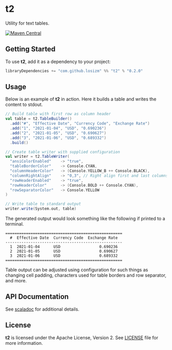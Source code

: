 # t2

Utility for text tables.

[![Maven Central](https://img.shields.io/maven-central/v/com.github.losizm/t2_2.13.svg?label=Maven%20Central)](https://search.maven.org/search?q=g:%22com.github.losizm%22%20AND%20a:%22t2_2.13%22)

## Getting Started
To use **t2**, add it as a dependency to your project:

```scala
libraryDependencies += "com.github.losizm" %% "t2" % "0.2.0"
```

## Usage

Below is an example of **t2** in action. Here it builds a table and writes the
content to stdout.

```scala
// Build table with first row as column header
val table = t2.TableBuilder()
  .add("#", "Effective Date", "Currency Code", "Exchange Rate")
  .add("1", "2021-01-04", "USD", "0.690236")
  .add("2", "2021-01-05", "USD", "0.690627")
  .add("3", "2021-01-06", "USD", "0.689332")
  .build()

// Create table writer with supplied configuration
val writer = t2.TableWriter(
  "ansiColorEnabled"    -> "true",
  "tableBorderColor"    -> Console.CYAN,
  "columnHeaderColor"   -> (Console.YELLOW_B ++ Console.BLACK),
  "columnRightAlign"    -> "0,3", // Right align first and last columns
  "rowHeaderEnabled"    -> "true",
  "rowHeaderColor"      -> (Console.BOLD ++ Console.CYAN),
  "rowSeparatorColor"   -> Console.YELLOW
)

// Write table to standard output
writer.write(System.out, table)
```

The generated output would look something like the following if printed to a
terminal.

```
===================================================
  #  Effective Date  Currency Code  Exchange Rate
---------------------------------------------------
  1  2021-01-04      USD                 0.690236
  2  2021-01-05      USD                 0.690627
  3  2021-01-06      USD                 0.689332
===================================================
```

Table output can be adjusted using configuration for such things as changing
cell padding, characters used for table borders and row separator, and more.

## API Documentation

See [scaladoc](https://losizm.github.io/t2/latest/api/t2/index.html)
for additional details.

## License
**t2** is licensed under the Apache License, Version 2. See [LICENSE](LICENSE)
file for more information.
